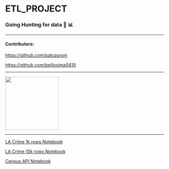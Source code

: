 # ETL_PROJECT

### Going Hunting for data 🏹  📊
----------------------------------------------------


#### Contributors:

https://github.com/patcasrom

https://github.com/bellissima0419

----------------------------------------------------


<div>
  <img src="./images/huntingLizard.gif" height="170">
<div>

----------------------------------------------------

[LA Crime 1k rows Notebook](https://nbviewer.jupyter.org/github/bellissima0419/ETL_PROJECT/blob/master/la_crime_reports_1k.ipynb)

[LA Crime 10k rows Notebook](https://nbviewer.jupyter.org/github/bellissima0419/ETL_PROJECT/blob/master/la_crime_reports_10k.ipynb)

[Census API Notebook](https://nbviewer.jupyter.org/github/bellissima0419/ETL_PROJECT/blob/master/census_yelp_combined.ipynb)
